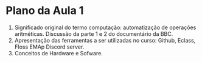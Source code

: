 # Plano da Aula 1

1. Significado original do termo computação: automatização de operações aritméticas. Discussão da parte 1 e 2 do documentário da BBC.
2. Apresentação das ferramentas a ser utilizadas no curso: Github, Eclass, Floss EMAp Discord server.
3. Conceitos de Hardware e Sofware.